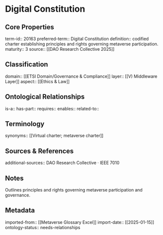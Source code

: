 # Digital Constitution

## Core Properties
term-id:: 20163
preferred-term:: Digital Constitution
definition:: codified charter establishing principles and rights governing metaverse participation.
maturity:: 3
source:: [[DAO Research Collective 2025]]

## Classification
domain:: [[ETSI Domain/Governance & Compliance]]
layer:: [[V) Middleware Layer]]
aspect:: [[Ethics & Law]]

## Ontological Relationships
is-a:: 
has-part:: 
requires:: 
enables:: 
related-to:: 

## Terminology
synonyms:: [[Virtual charter; metaverse charter]]

## Sources & References
additional-sources:: DAO Research Collective · IEEE 7010

## Notes
Outlines principles and rights governing metaverse participation and governance.

## Metadata
imported-from:: [[Metaverse Glossary Excel]]
import-date:: [[2025-01-15]]
ontology-status:: needs-relationships
